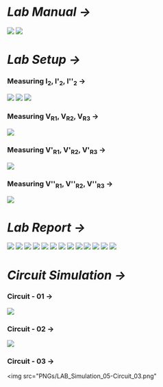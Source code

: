 # *Lab Manual →*

<img src="PNGs/LAB_05 - Verification of Superposition Theorem-1.png">
<img src="PNGs/LAB_05 - Verification of Superposition Theorem-2.png">

# *Lab Setup →*

### Measuring I<sub>2</sub>, I'<sub>2</sub>, I''<sub>2</sub> →
<img src="PNGs/Verification of Superposition Theorem I.png">
<img src="PNGs/Verification of Superposition Theorem II.png">
<img src="PNGs/Verification of Superposition Theorem III.png">

### Measuring V<sub>R1</sub>, V<sub>R2</sub>, V<sub>R3</sub> →
<img src="PNGs/Verification of Superposition Theorem IV.png">

### Measuring V'<sub>R1</sub>, V'<sub>R2</sub>, V'<sub>R3</sub> →
<img src="PNGs/Verification of Superposition Theorem V.png">

### Measuring V''<sub>R1</sub>, V''<sub>R2</sub>, V''<sub>R3</sub> →
<img src="PNGs/Verification of Superposition Theorem VI.png">

# *Lab Report →*

<img src="PNGs/LAB_Report_05 - Verification of Superposition Theorem-01.png">
<img src="PNGs/LAB_Report_05 - Verification of Superposition Theorem-02.png">
<img src="PNGs/LAB_Report_05 - Verification of Superposition Theorem-03.png">
<img src="PNGs/LAB_Report_05 - Verification of Superposition Theorem-04.png">
<img src="PNGs/LAB_Report_05 - Verification of Superposition Theorem-05.png">
<img src="PNGs/LAB_Report_05 - Verification of Superposition Theorem-06.png">
<img src="PNGs/LAB_Report_05 - Verification of Superposition Theorem-07.png">
<img src="PNGs/LAB_Report_05 - Verification of Superposition Theorem-08.png">
<img src="PNGs/LAB_Report_05 - Verification of Superposition Theorem-09.png">
<img src="PNGs/LAB_Report_05 - Verification of Superposition Theorem-10.png">
<img src="PNGs/LAB_Report_05 - Verification of Superposition Theorem-11.png">
<img src="PNGs/LAB_Report_05 - Verification of Superposition Theorem-12.png">
<img src="PNGs/LAB_Report_05 - Verification of Superposition Theorem-13.png">

# *Circuit Simulation →*

### Circuit - 01 →
<img src="PNGs/LAB_Simulation_05-Circuit_01.png">

### Circuit - 02 →
<img src="PNGs/LAB_Simulation_05-Circuit_02.png">

### Circuit - 03 →
<img src="PNGs/LAB_Simulation_05-Circuit_03.png"
